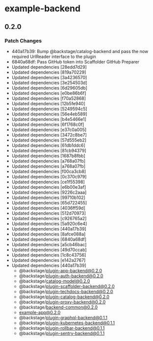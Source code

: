 # example-backend

## 0.2.0
### Patch Changes

- 440a17b39: Bump @backstage/catalog-backend and pass the now required UrlReader interface to the plugin
- 6840a68df: Pass GitHub token into Scaffolder GitHub Preparer
- Updated dependencies [28edd7d29]
- Updated dependencies [819a70229]
- Updated dependencies [3a4236570]
- Updated dependencies [3e254503d]
- Updated dependencies [6d29605db]
- Updated dependencies [e0be86b6f]
- Updated dependencies [f70a52868]
- Updated dependencies [12b5fe940]
- Updated dependencies [5249594c5]
- Updated dependencies [56e4eb589]
- Updated dependencies [b4e5466e1]
- Updated dependencies [6f1768c0f]
- Updated dependencies [e37c0a005]
- Updated dependencies [3472c8be7]
- Updated dependencies [57d555eb2]
- Updated dependencies [61db1ddc6]
- Updated dependencies [81cb94379]
- Updated dependencies [1687b8fbb]
- Updated dependencies [a768a07fb]
- Updated dependencies [a768a07fb]
- Updated dependencies [f00ca3cb8]
- Updated dependencies [0c370c979]
- Updated dependencies [ce1f55398]
- Updated dependencies [e6b00e3af]
- Updated dependencies [9226c2aaa]
- Updated dependencies [99710b102]
- Updated dependencies [65d722455]
- Updated dependencies [4036ff59d]
- Updated dependencies [512d70973]
- Updated dependencies [c926765a2]
- Updated dependencies [5a920c6e4]
- Updated dependencies [440a17b39]
- Updated dependencies [8afce088a]
- Updated dependencies [6840a68df]
- Updated dependencies [a5cb46bac]
- Updated dependencies [49d70ccab]
- Updated dependencies [1c8c43756]
- Updated dependencies [e142a2767]
- Updated dependencies [440a17b39]
  - @backstage/plugin-app-backend@0.2.0
  - @backstage/plugin-auth-backend@0.2.0
  - @backstage/catalog-model@0.2.0
  - @backstage/plugin-scaffolder-backend@0.2.0
  - @backstage/plugin-techdocs-backend@0.2.0
  - @backstage/plugin-catalog-backend@0.2.0
  - @backstage/plugin-proxy-backend@0.2.0
  - @backstage/backend-common@0.2.0
  - example-app@0.2.0
  - @backstage/plugin-graphql-backend@0.1.1
  - @backstage/plugin-kubernetes-backend@0.1.1
  - @backstage/plugin-rollbar-backend@0.1.1
  - @backstage/plugin-sentry-backend@0.1.1
